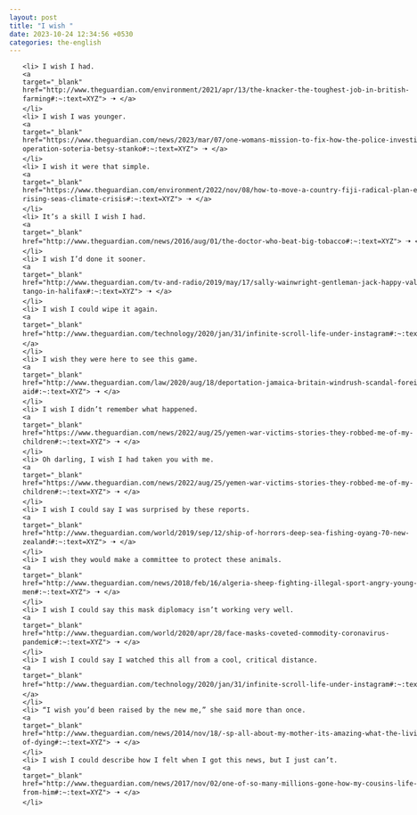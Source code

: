 ```yaml
---
layout: post
title: "I wish "
date: 2023-10-24 12:34:56 +0530
categories: the-english
---
```

<style>
    ol {
        width: 800px;
        margin: 0 auto;
    }
ol li {
    font-size: 18px;
    line-height: 1.5;
    padding-bottom: 8px;
}
</style>
<ol>

    <li> I wish I had.
    <a 
    target="_blank" 
    href="http://www.theguardian.com/environment/2021/apr/13/the-knacker-the-toughest-job-in-british-farming#:~:text=XYZ"> 🠢 </a>
    </li>
    <li> I wish I was younger.
    <a 
    target="_blank" 
    href="https://www.theguardian.com/news/2023/mar/07/one-womans-mission-to-fix-how-the-police-investigate-rape-operation-soteria-betsy-stanko#:~:text=XYZ"> 🠢 </a>
    </li>
    <li> I wish it were that simple.
    <a 
    target="_blank" 
    href="https://www.theguardian.com/environment/2022/nov/08/how-to-move-a-country-fiji-radical-plan-escape-rising-seas-climate-crisis#:~:text=XYZ"> 🠢 </a>
    </li>
    <li> It’s a skill I wish I had.
    <a 
    target="_blank" 
    href="http://www.theguardian.com/news/2016/aug/01/the-doctor-who-beat-big-tobacco#:~:text=XYZ"> 🠢 </a>
    </li>
    <li> I wish I’d done it sooner.
    <a 
    target="_blank" 
    href="http://www.theguardian.com/tv-and-radio/2019/may/17/sally-wainwright-gentleman-jack-happy-valley-last-tango-in-halifax#:~:text=XYZ"> 🠢 </a>
    </li>
    <li> I wish I could wipe it again.
    <a 
    target="_blank" 
    href="http://www.theguardian.com/technology/2020/jan/31/infinite-scroll-life-under-instagram#:~:text=XYZ"> 🠢 </a>
    </li>
    <li> I wish they were here to see this game.
    <a 
    target="_blank" 
    href="http://www.theguardian.com/law/2020/aug/18/deportation-jamaica-britain-windrush-scandal-foreign-aid#:~:text=XYZ"> 🠢 </a>
    </li>
    <li> I wish I didn’t remember what happened.
    <a 
    target="_blank" 
    href="https://www.theguardian.com/news/2022/aug/25/yemen-war-victims-stories-they-robbed-me-of-my-children#:~:text=XYZ"> 🠢 </a>
    </li>
    <li> Oh darling, I wish I had taken you with me.
    <a 
    target="_blank" 
    href="https://www.theguardian.com/news/2022/aug/25/yemen-war-victims-stories-they-robbed-me-of-my-children#:~:text=XYZ"> 🠢 </a>
    </li>
    <li> I wish I could say I was surprised by these reports.
    <a 
    target="_blank" 
    href="http://www.theguardian.com/world/2019/sep/12/ship-of-horrors-deep-sea-fishing-oyang-70-new-zealand#:~:text=XYZ"> 🠢 </a>
    </li>
    <li> I wish they would make a committee to protect these animals.
    <a 
    target="_blank" 
    href="http://www.theguardian.com/news/2018/feb/16/algeria-sheep-fighting-illegal-sport-angry-young-men#:~:text=XYZ"> 🠢 </a>
    </li>
    <li> I wish I could say this mask diplomacy isn’t working very well.
    <a 
    target="_blank" 
    href="http://www.theguardian.com/world/2020/apr/28/face-masks-coveted-commodity-coronavirus-pandemic#:~:text=XYZ"> 🠢 </a>
    </li>
    <li> I wish I could say I watched this all from a cool, critical distance.
    <a 
    target="_blank" 
    href="http://www.theguardian.com/technology/2020/jan/31/infinite-scroll-life-under-instagram#:~:text=XYZ"> 🠢 </a>
    </li>
    <li> “I wish you’d been raised by the new me,” she said more than once.
    <a 
    target="_blank" 
    href="http://www.theguardian.com/news/2014/nov/18/-sp-all-about-my-mother-its-amazing-what-the-living-expect-of-dying#:~:text=XYZ"> 🠢 </a>
    </li>
    <li> I wish I could describe how I felt when I got this news, but I just can’t.
    <a 
    target="_blank" 
    href="http://www.theguardian.com/news/2017/nov/02/one-of-so-many-millions-gone-how-my-cousins-life-was-taken-from-him#:~:text=XYZ"> 🠢 </a>
    </li>
